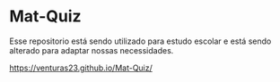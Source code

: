 # Mat-Quiz

Esse repositorio está sendo utilizado para estudo escolar e está sendo alterado para adaptar nossas necessidades.

https://venturas23.github.io/Mat-Quiz/
